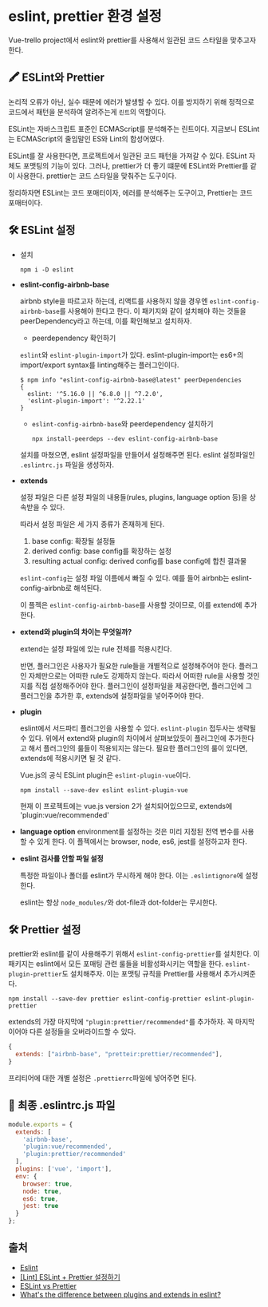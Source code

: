 # eslint, prettier 환경 설정

Vue-trello project에서 eslint와 prettier를 사용해서 일관된 코드 스타일을 맞추고자한다. 

## 🖍 ESLint와 Prettier

논리적 오류가 아닌, 실수 때문에 에러가 발생할 수 있다. 이를 방지하기 위해 정적으로 코드에서 패턴을 분석하여 알려주는게 `린트`의 역할이다. 

ESLint는 자바스크립트 표준인 ECMAScript를 분석해주는 린트이다. 
지금보니 ESLint는 ECMAScript의 줄임말인 ES와 Lint의 합성어였다.

ESLint를 잘 사용한다면, 프로젝트에서 일관된 코드 패턴을 가져갈 수 있다. 
ESLint 자체도 포맷팅의 기능이 있다. 그러나, prettier가 더 좋기 떄문에 ESLint와 Prettier를 같이 사용한다. prettier는 코드 스타일을 맞춰주는 도구이다. 

정리하자면 ESLint는 코드 포매터이자, 에러를 분석해주는 도구이고, Prettier는 코드 포매터이다.


## 🛠 ESLint 설정


- 설치
  ```
  npm i -D eslint 
  ```

- **eslint-config-airbnb-base**

  airbnb style을 따르고자 하는데, 리액트를 사용하지 않을 경우엔 `eslint-config-airbnb-base`를 사용해야 한다고 한다. 
  이 패키지와 같이 설치해야 하는 것들을 peerDependency라고 하는데, 이를 확인해보고 설치하자.

  -  peerdependency 확인하기
  
    `eslint`와 `eslint-plugin-import`가 있다. 
    eslint-plugin-import는 es6+의 import/export syntax를 linting해주는 플러그인이다.

    ```
    $ npm info "eslint-config-airbnb-base@latest" peerDependencies
    {
      eslint: '^5.16.0 || ^6.8.0 || ^7.2.0',
      'eslint-plugin-import': '^2.22.1'
    }
    ```

  - `eslint-config-airbnb-base`와 peerdependency 설치하기
  
    ```
    npx install-peerdeps --dev eslint-config-airbnb-base
    ```

  설치를 마쳤으면, eslint 설정파일을 만들어서 설정해주면 된다.
  eslint 설정파일인 `.eslintrc.js` 파일을 생성하자. 

- **extends**

  설정 파일은 다른 설정 파일의 내용들(rules, plugins, language option 등)을 상속받을 수 있다.

  따라서 설정 파일은 세 가지 종류가 존재하게 된다.

  1. base config: 확장될 설정들
  2. derived config: base config를 확장하는 설정
  3. resulting actual config: derived config를 base config에 합친 결과물
   
  `eslint-config`는 설정 파일 이름에서 빠질 수 있다. 예를 들어 airbnb는 eslint-config-airbnb로 해석된다.

  이 플젝은 `eslint-config-airbnb-base`를 사용할 것이므로, 이를 extend에 추가한다.

- **extend와 plugin의 차이는 무엇일까?**
  
  extend는 설정 파일에 있는 rule 전체를 적용시킨다. 
  
  반면, 플러그인은 사용자가 필요한 rule들을 개별적으로 설정해주어야 한다. 플러그인 자체만으로는 어떠한 rule도 강제하지 않는다. 따라서 어떠한 rule을 사용할 것인지를 직접 설정해주어야 한다. 플러그인이 설정파일을 제공한다면, 플러그인에 그 플러그인을 추가한 후, extends에 설정파일을 넣어주어야 한다. 

- **plugin**

  eslint에서 서드파티 플러그인을 사용할 수 있다. `eslint-plugin` 접두사는 생략될 수 있다. 
  위에서 extend와 plugin의 차이에서 살펴보았듯이 플러그인에 추가한다고 해서 플러그인의 룰들이 적용되지는 않는다. 필요한 플러그인의 룰이 있다면, extends에 적용시키면 될 것 같다.

  Vue.js의 공식 ESLint plugin은 `eslint-plugin-vue`이다. 
  ```
  npm install --save-dev eslint eslint-plugin-vue
  ```
  현재 이 프로젝트에는 vue.js version 2가 설치되어있으므로, extends에 'plugin:vue/recommended'

- **language option**
  environment를 설정하는 것은 미리 지정된 전역 변수를 사용할 수 있게 한다. 이 플젝에서는 browser, node, es6, jest를 설정하고자 한다.

- **eslint 검사를 안할 파일 설정**

  특정한 파일이나 폴더를 eslint가 무시하게 해야 한다.
  이는 `.eslintignore`에 설정한다.

  eslint는 항상 `node_modules/`와 dot-file과 dot-folder는 무시한다.


## 🛠 Prettier 설정

prettier와 eslint를 같이 사용해주기 위해서 `eslint-config-prettier`를 설치한다. 이 패키지는 eslint에서 모든 포매팅 관련 룰들을 비활성화시키는 역할을 한다. `eslint-plugin-prettier`도 설치해주자. 이는 포맷팅 규칙을 Prettier를 사용해서 추가시켜준다.

```
npm install --save-dev prettier eslint-config-prettier eslint-plugin-prettier
```

extends의 가장 마지막에 `"plugin:prettier/recommended"`를 추가하자.  꼭 마지막이어야 다른 설정들을 오버라이드할 수 있다.

```js
{
  extends: ["airbnb-base", "pretteir:prettier/recommended"],
}
```

프리티어에 대한 개별 설정은 `.prettierrc`파일에 넣어주면 된다.

## 📄 최종 .eslintrc.js 파일

```js
module.exports = {
  extends: [
    'airbnb-base',
    'plugin:vue/recommended',
    'plugin:prettier/recommended'
  ],
  plugins: ['vue', 'import'],
  env: {
    browser: true,
    node: true,
    es6: true,
    jest: true
  }
};
```

## 출처
- [Eslint](https://eslint.org/)
- [[Lint] ESLint + Prettier 설정하기](https://baeharam.netlify.app/posts/lint/Lint-ESLint-+-Prettier-%EC%84%A4%EC%A0%95%ED%95%98%EA%B8%B0)
- [ESLint vs Prettier](https://enlear.academy/eslint-vs-prettier-57882d0fec1d)
- [What's the difference between plugins and extends in eslint?
](https://stackoverflow.com/questions/53189200/whats-the-difference-between-plugins-and-extends-in-eslint)